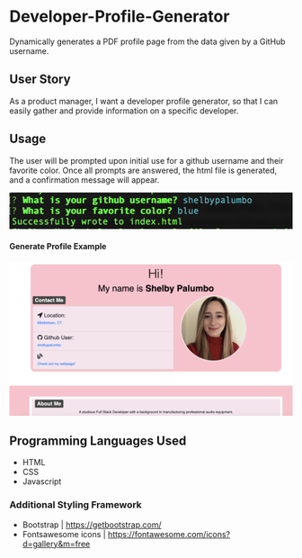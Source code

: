 # Developer-Profile-Generator
Dynamically generates a PDF profile page from the data given by a GitHub username.

## User Story
As a product manager, I want a developer profile generator, so that I can easily gather and provide information on a specific developer.

## Usage
The user will be prompted upon initial use for a github username and their favorite color. Once all prompts are answered, the html file is generated, and a confirmation message will appear.

![Prompt Message](prompt.png)

#### Generate Profile Example
![Dev Profile](userProfile.png)

## Programming Languages Used
* HTML
* CSS
* Javascript

### Additional Styling Framework 
* Bootstrap | https://getbootstrap.com/
* Fontsawesome icons | https://fontawesome.com/icons?d=gallery&m=free